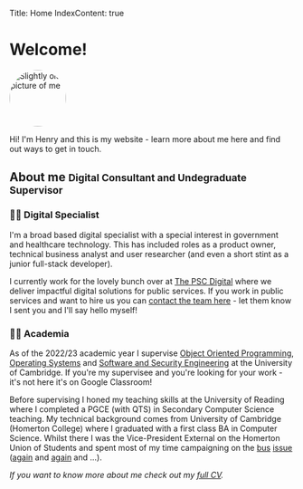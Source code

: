 Title: Home
IndexContent: true

# Welcome!
<img src="images/photo.jpg" height="100" width="100" alt="Slightly old picture of me" style="border-radius:50%"></img>

Hi! I'm Henry and this is my website - learn more about me here and find out ways to get in touch.

## About me <small>Digital Consultant and Undegraduate Supervisor</small>

### 👨‍💻 Digital Specialist
I'm a broad based digital specialist with a special interest in government and healthcare technology. This has included roles as a product owner, technical business analyst and user researcher (and even a short stint as a junior full-stack developer).

I currently work for the lovely bunch over at [The PSC Digital](https://thepsc.co.uk/digital) where we deliver impactful digital solutions for public services. If you work in public services and want to hire us you can [contact the team here](https://thepsc.co.uk/contact/) - let them know I sent you and I'll say hello myself!

### 👨‍🏫 Academia
As of the 2022/23 academic year I supervise [Object Oriented Programming](https://www.cl.cam.ac.uk/teaching/2223/OOProg/), [Operating Systems](https://www.cl.cam.ac.uk/teaching/2223/OpSystems/) and [Software and Security Engineering](https://www.cl.cam.ac.uk/teaching/2223/SWSecEng/) at the University of Cambridge. If you're my supervisee and you're looking for your work - it's not here it's on Google Classroom!

Before supervising I honed my teaching skills at the University of Reading where I completed a PGCE (with QTS) in Secondary Computer Science teaching. My technical background comes from University of Cambridge (Homerton College) where I graduated with a first class BA in Computer Science. Whilst there I was the Vice-President External on the Homerton Union of Students and spent most of my time campaigning on the [bus](https://www.varsity.co.uk/news/19253) [issue](https://thetab.com/uk/cambridge/2020/05/19/girton-is-finally-on-the-map-but-homerton-and-wolfson-still-arent-problems-with-the-new-u-bus-plans-137652) ([again](https://thetab.com/uk/cambridge/2020/01/14/university-bus-service-currently-failing-disabled-students-at-girton-and-homerton-129885) and [again](https://www.varsity.co.uk/news/18903) and ...).

*If you want to know more about me check out my [full CV](pages/cv.html).*
